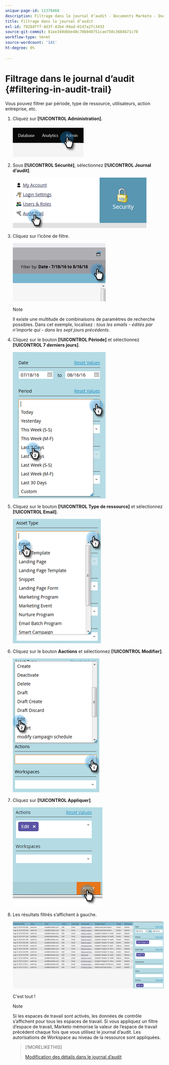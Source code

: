 ```yaml
---
unique-page-id: 11378468
description: Filtrage dans le journal d’audit - Documents Marketo - Documentation du produit
title: Filtrage dans le journal d’audit
exl-id: 7928dfff-4d3f-42b4-94ad-0147a2fc3433
source-git-commit: 81ee349dbbe48c70b040751cae750c3684b71c78
workflow-type: tm+mt
source-wordcount: '141'
ht-degree: 0%

---
```


# Filtrage dans le journal d’audit {#filtering-in-audit-trail}

Vous pouvez filtrer par période, type de ressource, utilisateurs, action entreprise, etc.

1. Cliquez sur **[!UICONTROL Administration]**.

   ![](assets/filtering-in-audit-trail-1.png)

1. Sous **[!UICONTROL Sécurité]**, sélectionnez **[!UICONTROL Journal d’audit]**.

   ![](assets/filtering-in-audit-trail-2.png)

1. Cliquez sur l’icône de filtre.

   ![](assets/filtering-in-audit-trail-3.png)

   >[!NOTE]
   >
   >Il existe une multitude de combinaisons de paramètres de recherche possibles. Dans cet exemple, localisez : _tous les emails - édités par n&#39;importe qui - dans les sept jours précédents_.

1. Cliquez sur le bouton **[!UICONTROL Période]** et sélectionnez **[!UICONTROL 7 derniers jours]**.

   ![](assets/filtering-in-audit-trail-4.png)

1. Cliquez sur le bouton **[!UICONTROL Type de ressource]** et sélectionnez **[!UICONTROL Email]**.

   ![](assets/filtering-in-audit-trail-5.png)

1. Cliquez sur le bouton **Aactions** et sélectionnez **[!UICONTROL Modifier]**.

   ![](assets/filtering-in-audit-trail-6.png)

1. Cliquez sur **[!UICONTROL Appliquer]**.

   ![](assets/filtering-in-audit-trail-7.png)

1. Les résultats filtrés s’affichent à gauche.

   ![](assets/filtering-in-audit-trail-8.png)

   C&#39;est tout !

   >[!NOTE]
   >
   >Si les espaces de travail sont activés, les données de contrôle s’affichent pour tous les espaces de travail. Si vous appliquez un filtre d’espace de travail, Marketo mémorise la valeur de l’espace de travail précédent chaque fois que vous utilisez le journal d’audit. Les autorisations de Workspace au niveau de la ressource sont appliquées.

   >[!MORELIKETHIS]
   >
   >[Modification des détails dans le journal d’audit](/help/marketo/product-docs/administration/audit-trail/change-details-in-audit-trail.md)
